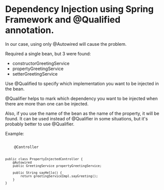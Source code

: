 # Dependency Injection using Spring Framework and @Qualified annotation.

In our case, using only @Autowired will cause the problem.

Required a single bean, but 3 were found:
- constructorGreetingService
- propertyGreetingService
- setterGreetingService

Use @Qualified to specify which implementation you want to be injected in the bean.

@Qualifier helps to mark which dependency you want to be injected when there are more than one can be injected.

Also, if you use the name of the bean as the name of the property, it will be found. It can be used instead of @Qualifier in some situations, but it's probably better to use @Qualifier.

Example:

<code>
    @Controller
  
    public class PropertyInjectedController {
        @Autowired
        public GreetingService propertyGreetingService;
        
        public String sayHello() {
            return greetingServiceImpl.sayGreeting();
        }
    }
</code>
